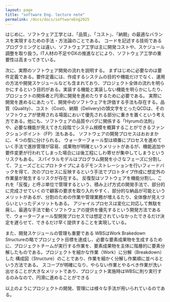 ```yaml
---
layout: page
title: "software Eng. lecture note"
permalink: /docs/docs/softwareEng2025
---
```


<!-- これまでに学んだソフトウェア工学の内容をまとめる -->
はじめに、ソフトウェア工学とは、「品質」、「コスト」、「納期」の最適なバランスを実現するための手法・方法論のことである。
コードを記述する技術であるプログラミングとは違い、ソフトウェア工学は主に開発コストや、スケジュール調整を取り扱う。IT人材の不足やDXの推進などにより、ソフトウェア工学の重要性は高まってきている。

次に、実際のソフトウェア開発の流れを説明する。
まずはじめに必要なのは要件定義である。要件定義には、作成するシステムの目的や機能だけでなく、運用の方法や開発スケジュールなども含まれており、プロジェクト全体の流れを明らかにするという目的がある。実装する機能と実装しない機能を明らかにしたり、プロジェクトの関係者と円滑に開発を進めたりするために必要である。
実際に開発を進めるにあたって、開発中のソフトウェアを評価する手法も存在する。品質（Quality）、コスト（Cost)、納期（Delivery)の頭文字をとったQCDは、そのソフトウェアが使用される場面において優先される部分に重きを置くという考え方である。他にも、ソフトウェアの品質やバグに関係する「Hyrumの法則」や、必要な機能が見えてきた段階でシステム規模を概算することができるファンクションポイント（FP）法もある。
ソフトウェアの開発プロセスはおおまかに、４つの型に分けられる。
ウォーターフォール型は順番にプロセスを進めていく手法で進捗管理が容易、成果物が明確というメリットがあるが、機能追加や要件変更が行われてしまった場合には後工程にしわ寄せが集中してしまうというリスクもある。
スパイラルモデルはプログラム開発を小さなフェーズに分割して、フェーズごとにプロトタイプによるデモンストレーションを行いフィードバックを得て、次のプロセスに反映するという手法でプロトタイプ作成に想定外の作業量が発生するリスクが存在する。
反復型はソフトウェアを機能分割し、これを「反復」と呼ぶ単位で管理するという、積み上げ方式の開発手法で、部分的に完成させていくので顧客の要求を取り入れやすく、部分的な納品が可能というメリットがあるが、分割のための作業や管理業務が増えるたり、全体像が見えづらいといったデメリットもある。
アジャイルプロセスは変化に対応して無駄を廃し、最適な手法で動くソフトウェアの提供を優先するという開発方法であるで、ウォーターフォール型開発プロセスでは想定されていなかったできるだけ決定を遅らせて、できるだけ早く提供することを実現している。

また、開発スケジュールの管理も重要である
WBSはWork Brakedown Structureの略でプロジェクト目標を達成し、必要な要素成果物を生成するために、プロジェクトチームが実行する作業を、要素成果物を主体に階層的に要素分解したものである。プロジェクトを細かな作業（Work）に分解（Breakdown）した 構成図（Structure）のことであり、作業を細かく分解し作業順に並べるという方法である。
スコープが明確になり、やらない作業とやるべき作業が洗い出せることが大きなメリットであり、プロジェクト実施時はWBSに則り実行するのみなので、円滑に進めることができる

以上のようにプロジェクトの開発、管理には様々な手法が用いられているのである。
